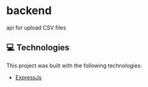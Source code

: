 # backend

api for upload CSV files

## 💻 Technologies

This project was built with the following technologies:

- [ExpressJs](https://expressjs.com/)
